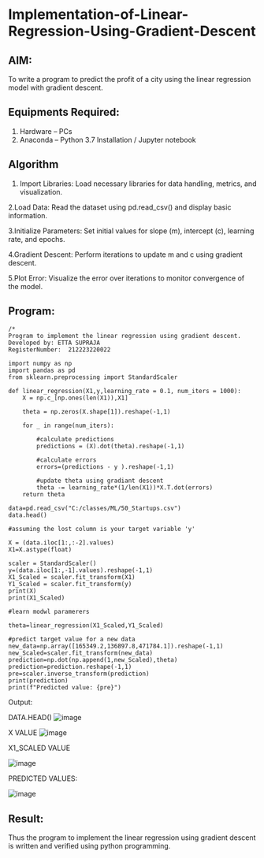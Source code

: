 # Implementation-of-Linear-Regression-Using-Gradient-Descent

## AIM:
To write a program to predict the profit of a city using the linear regression model with gradient descent.

## Equipments Required:
1. Hardware – PCs
2. Anaconda – Python 3.7 Installation / Jupyter notebook

## Algorithm
1. Import Libraries: Load necessary libraries for data handling, metrics, and visualization.

2.Load Data: Read the dataset using pd.read_csv() and display basic information.

3.Initialize Parameters: Set initial values for slope (m), intercept (c), learning rate, and epochs.

4.Gradient Descent: Perform iterations to update m and c using gradient descent.

5.Plot Error: Visualize the error over iterations to monitor convergence of the model.

## Program:
```
/*
Program to implement the linear regression using gradient descent.
Developed by: ETTA SUPRAJA
RegisterNumber:  212223220022

import numpy as np
import pandas as pd
from sklearn.preprocessing import StandardScaler

def linear_regression(X1,y,learning_rate = 0.1, num_iters = 1000):
    X = np.c_[np.ones(len(X1)),X1]
    
    theta = np.zeros(X.shape[1]).reshape(-1,1)
    
    for _ in range(num_iters):
        
        #calculate predictions
        predictions = (X).dot(theta).reshape(-1,1)
        
        #calculate errors
        errors=(predictions - y ).reshape(-1,1)
        
        #update theta using gradiant descent
        theta -= learning_rate*(1/len(X1))*X.T.dot(errors)
    return theta
                                        
data=pd.read_csv("C:/classes/ML/50_Startups.csv")
data.head()

#assuming the lost column is your target variable 'y' 

X = (data.iloc[1:,:-2].values)
X1=X.astype(float)

scaler = StandardScaler()
y=(data.iloc[1:,-1].values).reshape(-1,1)
X1_Scaled = scaler.fit_transform(X1)
Y1_Scaled = scaler.fit_transform(y)
print(X)
print(X1_Scaled)

#learn modwl paramerers

theta=linear_regression(X1_Scaled,Y1_Scaled)

#predict target value for a new data
new_data=np.array([165349.2,136897.8,471784.1]).reshape(-1,1)
new_Scaled=scaler.fit_transform(new_data)
prediction=np.dot(np.append(1,new_Scaled),theta)
prediction=prediction.reshape(-1,1)
pre=scaler.inverse_transform(prediction)
print(prediction)
print(f"Predicted value: {pre}")
```
Output:

DATA.HEAD()
![image](https://github.com/user-attachments/assets/37cdf507-b06d-441f-9621-dd1714be530f)

X VALUE
![image](https://github.com/user-attachments/assets/0129c144-e71c-48d7-9fd9-9c78df8f2d2e)

X1_SCALED VALUE

![image](https://github.com/user-attachments/assets/bd5d54d0-cb61-4b60-9a1f-ad4e5a330e2d)

PREDICTED VALUES:

![image](https://github.com/user-attachments/assets/9f103584-959e-4da3-b66f-39c8f44ffe78)

## Result:
Thus the program to implement the linear regression using gradient descent is written and verified using python programming.
